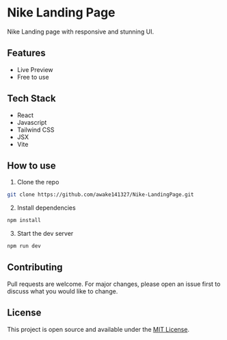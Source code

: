 # Nike Landing Page

Nike Landing page with responsive and stunning UI.

## Features

- Live Preview
- Free to use

## Tech Stack

- React
- Javascript
- Tailwind CSS
- JSX
- Vite 

## How to use

1. Clone the repo

```bash
git clone https://github.com/awake141327/Nike-LandingPage.git
```

2. Install dependencies

```bash
npm install
```

3. Start the dev server

```bash
npm run dev
```

## Contributing

Pull requests are welcome. For major changes, please open an issue first to discuss what you would like to change.

## License

This project is open source and available under the [MIT License](LICENSE).
